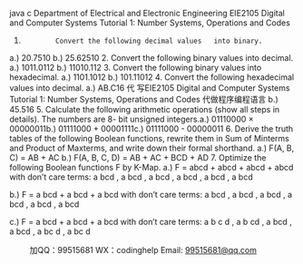 java c
Department of Electrical and Electronic Engineering 
EIE2105 Digital and Computer Systems 
Tutorial 1: Number Systems, Operations and Codes
1.             Convert the following decimal values   into binary.
a.)          20.7510                                                                                                                                     b.)         25.62510
2.             Convert the following binary values into decimal.
a.)            1011.0112                                                                                                                  b.)          11010.112
3.             Convert the following binary values into hexadecimal.
a.)            1101.1012                                                                                                                   b.)          101.11012
4.             Convert the following hexadecimal values into   decimal.
a.)         AB.C16                                                                                        代 写EIE2105 Digital and Computer Systems Tutorial 1: Number Systems, Operations and Codes
代做程序编程语言                                             b.)         45.516
5.             Calculate the   following   arithmetic   operations   (show   all   steps in   details). The numbers   are   8-   bit   unsigned   integers.a.)          01110000   × 00000011b.)         01111000 + 00001111c.)          01111000   -   00000011
6.             Derive the truth tables of   the following Boolean functions, rewrite them   in   Sum   of   Minterms and Product of   Maxterms, and write down their formal   shorthand. 
a.) F(A, B, C) = AB + AC 
b.) F(A, B, C, D) = AB + AC + BCD + AD
7.             Optimize the following Boolean functions F by K-Map. 
a.) F = abcd + abcd + abcd + abcd 
with don’t care terms: a bcd , a bcd , a bcd , a bcd , a bcd , a bcd 

b.) F = a bcd + a bcd + a bcd 
with don’t care terms: a bcd , a bcd , a bcd , a bcd , a bcd , a bcd 

c.) F = a bcd + a bcd + a bcd 
with don’t care terms: a b c d , a b cd , a bcd , a bcd , a bc d , a bc d 




         
加QQ：99515681  WX：codinghelp  Email: 99515681@qq.com
